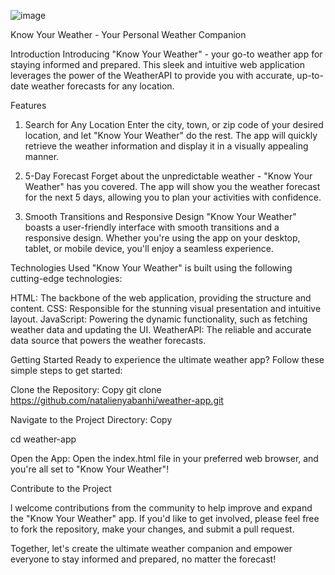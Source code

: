 ![image](https://github.com/user-attachments/assets/cd42bac6-010e-432d-a8f8-061ab7a96f79)

Know Your Weather - Your Personal Weather Companion

Introduction
Introducing "Know Your Weather" - your go-to weather app for staying informed and prepared. This sleek and intuitive web application leverages the power of the WeatherAPI to provide you with accurate, up-to-date weather forecasts for any location.

Features
1. Search for Any Location
Enter the city, town, or zip code of your desired location, and let "Know Your Weather" do the rest. The app will quickly retrieve the weather information and display it in a visually appealing manner.

2. 5-Day Forecast
Forget about the unpredictable weather - "Know Your Weather" has you covered. The app will show you the weather forecast for the next 5 days, allowing you to plan your activities with confidence.

3. Smooth Transitions and Responsive Design
"Know Your Weather" boasts a user-friendly interface with smooth transitions and a responsive design. Whether you're using the app on your desktop, tablet, or mobile device, you'll enjoy a seamless experience.

Technologies Used
"Know Your Weather" is built using the following cutting-edge technologies:

HTML: The backbone of the web application, providing the structure and content.
CSS: Responsible for the stunning visual presentation and intuitive layout.
JavaScript: Powering the dynamic functionality, such as fetching weather data and updating the UI.
WeatherAPI: The reliable and accurate data source that powers the weather forecasts.

Getting Started
Ready to experience the ultimate weather app? Follow these simple steps to get started:

Clone the Repository:
Copy
git clone https://github.com/natalienyabanhi/weather-app.git

Navigate to the Project Directory:
Copy

cd weather-app

Open the App:
Open the index.html file in your preferred web browser, and you're all set to "Know Your Weather"!

Contribute to the Project

l welcome contributions from the community to help improve and expand the "Know Your Weather" app. If you'd like to get involved, please feel free to fork the repository, make your changes, and submit a pull request.

Together, let's create the ultimate weather companion and empower everyone to stay informed and prepared, no matter the forecast!


